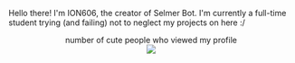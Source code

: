 Hello there! I'm ION606, the creator of Selmer Bot.
I'm currently a full-time student trying (and failing) not to neglect my projects on here :/


<p align="center"> 
  number of cute people who viewed my profile<br>
  <img src="https://profile-counter.glitch.me/ion606/count.svg" />
</p>


<!---
ION606/ION606 is a ✨ special ✨ repository because its `README.md` (this file) appears on your GitHub profile.
You can click the Preview link to take a look at your changes.
--->

